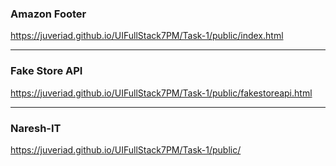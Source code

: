 ### Amazon Footer
https://juveriad.github.io/UIFullStack7PM/Task-1/public/index.html
<hr>

### Fake Store API

https://juveriad.github.io/UIFullStack7PM/Task-1/public/fakestoreapi.html
<hr>

### Naresh-IT
https://juveriad.github.io/UIFullStack7PM/Task-1/public/
